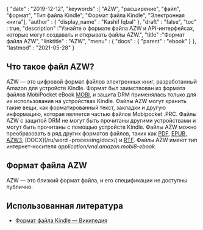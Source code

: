 {
  "date" : "2019-12-12",
  "keywords" :[ "AZW", "расширение", "файл", "формат", "Тип файла Kindle", "Формат файла Kindle", "Электронная книга"],
  "author" : {
    "display_name" : "Kashif Iqbal"
},
  "draft" : "false",
  "toc" : true,
  "description" :"Узнайте о формате файла AZW и API-интерфейсах, которые могут создавать и открывать файлы AZW.",
  "title" :"Формат файла AZW",
  "linktitle" : "AZW",
  "menu" : {
    "docs" : {
      "parent" : "ebook"
}
},
  "lastmod" : "2021-05-28"
}

## Что такое файл AZW?

AZW — это цифровой формат файлов электронных книг, разработанный Amazon для устройств Kindle. Формат был заимствован из формата файлов MobiPocket eBook [MOBI](/ru/ebook/mobi/), и защита DRM применялась только для их использования на устройствах Kindle. Файлы AZW могут хранить такие вещи, как форматированный текст, закладки и другую информацию, которая является частью файлов Mobipocket .PRC. Файлы AZW с защитой DRM не могут быть прочитаны другими устройствами и могут быть прочитаны с помощью устройств Kindle. Файлы AZW можно преобразовать в ряд других форматов файлов, таких как [PDF](/ru/pdf/), [EPUB](/ru/ebook/epub/), [AZW3](/ru/ebook/azw3/), [DOCX](/ru/word -processing/docx/) и [RTF](/ru/word-processing/rtf/). Файлы AZW имеют тип интернет-носителя *application/vnd.amazon.mobi8-ebook*.

## Формат файла AZW

AZW — это близкий формат файла, и его спецификации не доступны публично.

## Использованная литература ##

* [Формат файла Kindle — Википедия](https://en.wikipedia.org/wiki/Kindle_File_Format)

